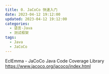 ```yaml
---
title: 0. JaCoCo 快速入门
date: 2023-04-12 19:12:00
updated: 2023-04-12 19:12:00
categories:
  - 语言-Java
  - 测试框架
tags:
  - Java
  - JaCoCo
---
```


EclEmma - JaCoCo Java Code Coverage Library
<https://www.jacoco.org/jacoco/index.html>
